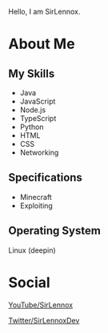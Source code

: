 Hello, I am SirLennox.

# About Me

## My Skills
- Java
- JavaScript
- Node.js
- TypeScript
- Python
- HTML
- CSS
- Networking

## Specifications
- Minecraft
- Exploiting

## Operating System
Linux (deepin)

# Social

[YouTube/SirLennox](https://youtube.com/channel/UCaohO-Gcx6HKJ2x-ns-T04Q)

[Twitter/SirLennoxDev](https://twitter.com/SirLennoxDev)
